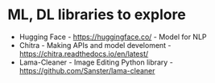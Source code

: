 # ML, DL libraries to explore

- Hugging Face - https://huggingface.co/ - Model for NLP
- Chitra - Making APIs and model develoment - https://chitra.readthedocs.io/en/latest/
- Lama-Cleaner -  Image Editing Python library -https://github.com/Sanster/lama-cleaner
